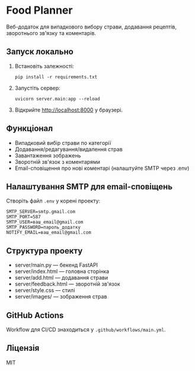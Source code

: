 # Food Planner

Веб-додаток для випадкового вибору страви, додавання рецептів, зворотнього зв'язку та коментарів.

## Запуск локально

1. Встановіть залежності:
   ```
   pip install -r requirements.txt
   ```
2. Запустіть сервер:
   ```
   uvicorn server.main:app --reload
   ```
3. Відкрийте [http://localhost:8000](http://localhost:8000) у браузері.

## Функціонал
- Випадковий вибір страви по категорії
- Додавання/редагування/видалення страв
- Завантаження зображень
- Зворотній зв'язок з коментарями
- Email-сповіщення про нові коментарі (налаштуйте SMTP через .env)

## Налаштування SMTP для email-сповіщень
Створіть файл `.env` у корені проекту:
```
SMTP_SERVER=smtp.gmail.com
SMTP_PORT=587
SMTP_USER=ваш_email@gmail.com
SMTP_PASSWORD=пароль_додатку
NOTIFY_EMAIL=ваш_email@gmail.com
```

## Структура проекту
- server/main.py — бекенд FastAPI
- server/index.html — головна сторінка
- server/add.html — додавання страви
- server/feedback.html — зворотній зв'язок
- server/style.css — стилі
- server/images/ — зображення страв

## GitHub Actions
Workflow для CI/CD знаходиться у `.github/workflows/main.yml`.

## Ліцензія
MIT
